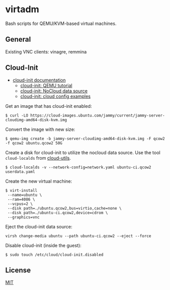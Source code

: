 # virtadm

Bash scripts for QEMU/KVM-based virtual machines.

## General

Existing VNC clients: vinagre, remmina

## Cloud-Init

* [cloud-init documentation](https://cloudinit.readthedocs.io/en/latest/index.html)
  * [cloud-init: QEMU tutorial](
     https://cloudinit.readthedocs.io/en/latest/topics/tutorials/qemu.html)
  * [cloud-init: NoCloud data source](
     https://cloudinit.readthedocs.io/en/latest/topics/datasources/nocloud.html)
  * [cloud-init: cloud config examples](
     https://cloudinit.readthedocs.io/en/latest/topics/examples.html)

Get an image that has cloud-init enabled:

```console
$ curl -LO https://cloud-images.ubuntu.com/jammy/current/jammy-server-cloudimg-amd64-disk-kvm.img
```

Convert the image with new size:

```console
$ qemu-img create -b jammy-server-cloudimg-amd64-disk-kvm.img -F qcow2 -f qcow2 ubuntu.qcow2 50G
```

Create a disk for cloud-init to utilize the nocloud data source. Use the tool
`cloud-localds` from [cloud-utils](https://github.com/canonical/cloud-utils).

```console
$ cloud-localds -v --network-config=network.yaml ubuntu-ci.qcow2 userdata.yaml
```

Create the new virtual machine:

```console
$ virt-install 
 --name=ubuntu \
 --ram=4086 \
 --vcpus=2 \
 --disk path=./ubuntu.qcow2,bus=virtio,cache=none \
 --disk path=./ubuntu-ci.qcow2,device=cdrom \
 --graphics=vnc
```

Eject the cloud-init data source:

```console
virsh change-media ubuntu --path ubuntu-ci.qcow2 --eject --force
```

Disable cloud-init (inside the guest):

```console
$ sudo touch /etc/cloud/cloud-init.disabled
```

## License

[MIT](https://github.com/dreknix/virtadm/blob/main/LICENSE)

